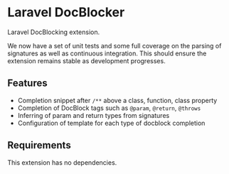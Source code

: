# Laravel DocBlocker

Laravel DocBlocking extension.

We now have a set of unit tests and some full coverage on the parsing of signatures as well as continuous integration. 
This should ensure the extension remains stable as development progresses.

## Features

* Completion snippet after `/**` above a class, function, class property
* Completion of DocBlock tags such as `@param`, `@return`, `@throws`
* Inferring of param and return types from signatures
* Configuration of template for each type of docblock completion

## Requirements

This extension has no dependencies.
